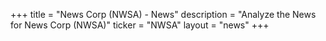 +++
title = "News Corp (NWSA) - News"
description = "Analyze the News for News Corp (NWSA)"
ticker = "NWSA"
layout = "news"
+++

